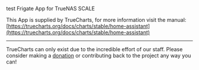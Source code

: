 test Frigate App for TrueNAS SCALE

This App is supplied by TrueCharts, for more information visit the manual: [https://truecharts.org/docs/charts/stable/home-assistant](https://truecharts.org/docs/charts/stable/home-assistant)

---

TrueCharts can only exist due to the incredible effort of our staff.
Please consider making a [donation](https://truecharts.org/docs/about/sponsor) or contributing back to the project any way you can!
